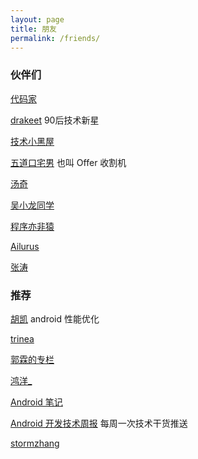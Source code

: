 ```yaml
---
layout: page
title: 朋友
permalink: /friends/
---
```


### 伙伴们

[代码家](http://blog.daimajia.com/)

[drakeet](http://drakeet.me/) 90后技术新星

[技术小黑屋](http://droidyue.com/)

[五道口宅男](http://hujiaweibujidao.github.io/) 也叫 Offer 收割机

[汤奇](http://itangqi.me/)

[吴小龙同学](http://wuxiaolong.me/)

[程序亦非猿](http://yifeiyuan.me/)

[Ailurus](http://www.easydone.cn/)

[张涛](http://kymjs.com/)

### 推荐

[胡凯](http://hukai.me/) android 性能优化

[trinea](http://www.trinea.cn/)

[郭霖的专栏](http://blog.csdn.net/guolin_blog?viewmode=contents)

[鸿洋_](http://blog.csdn.net/lmj623565791)

[Android 笔记](http://www.race604.com/)

[Android 开发技术周报](http://www.androidweekly.cn/) 每周一次技术干货推送

[stormzhang](http://www.stormzhang.com/)
